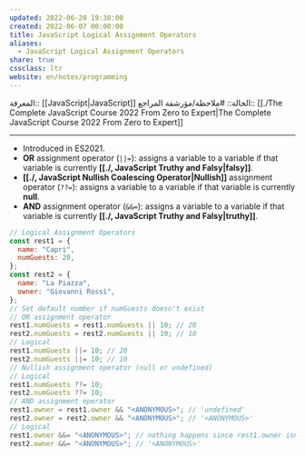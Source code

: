```yaml
---
updated: 2022-06-20 19:38:00
created: 2022-06-07 00:00:00
title: JavaScript Logical Assignment Operators
aliases:
  - JavaScript Logical Assignment Operators
share: true
cssclass: ltr
website: en/notes/programming
---
```


المعرفة:: [[JavaScript|JavaScript]]
الحالة:: #ملاحظة/مؤرشفة
المراجع:: [[./The Complete JavaScript Course 2022 From Zero to Expert|The Complete JavaScript Course 2022 From Zero to Expert]]

---

- Introduced in ES2021.
- **OR** assignment operator (`||=`): assigns a variable to a variable if that variable is currently **[[./, JavaScript Truthy and Falsy|falsy]]**.
- **[[./, JavaScript Nullish Coalescing Operator|Nullish]]** assignment operator (`??=`): assigns a variable to a variable if that variable is currently **null**.
- **AND** assignment operator (`&&=`): assigns a variable to a variable if that variable is currently **[[./, JavaScript Truthy and Falsy|truthy]]**.

```js
// Logical Assignment Operators
const rest1 = {
  name: "Capri",
  numGuests: 20,
};
const rest2 = {
  name: "La Piazza",
  owner: "Giovanni Rossi",
};
// Set default number if numGuests doesn't exist
// OR assignment operator
rest1.numGuests = rest1.numGuests || 10; // 20
rest2.numGuests = rest2.numGuests || 10; // 10
// Logical
rest1.numGuests ||= 10; // 20
rest2.numGuests ||= 10; // 10
// Nullish assignment operator (null or undefined)
// Logical
rest1.numGuests ??= 10;
rest2.numGuests ??= 10;
// AND assignment operator
rest1.owner = rest1.owner && "<ANONYMOUS>"; // 'undefined'
rest2.owner = rest2.owner && "<ANONYMOUS>"; // '<ANONYMOUS>'
// Logical
rest1.owner &&= "<ANONYMOUS>"; // nothing happens since rest1.owner isn't true
rest2.owner &&= "<ANONYMOUS>"; // '<ANONYMOUS>'
```
